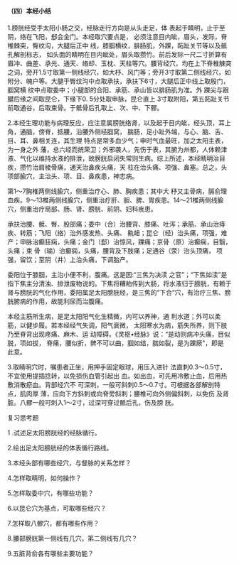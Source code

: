 #### （四）本经小结

1.膀胱经受手太阳小肠之交，经脉走行方向是从头走足，体 表起于睛明，止于至阴，络在飞阳，郄会金门。本经取穴要点是， 必须注意目内眦，眉头，发际，脊椎棘突，臀纹沟，大腿后正中 线，膝腘横纹，腓肠肌，外踝，跖趾关节等以及骶孔解剖标志， 如头面的睛明在目内眦处，眉头取攒竹。前后发际一尺二寸折算有眉冲、曲差、承光、通天、络却、玉枕、天柱等穴。腰背经穴，均在上下脊椎觫突之词，旁开1.5寸取第一侧线经穴，如大杼、风门等；旁开3寸取第二侧线经穴，如附分、魄户等。大腿于臀纹沟中点取承扶，承扶下6寸，大腿后正中线上取殷门，腘窝横 纹中点取委中；小腿部的合阳、承筋、承山皆以腓肠肌为准。外 踝尖与跟腱后缘之间取昆仑，下缘下0. 5分处取申脉，昆仑直上 3寸取附阳，第五跖趾关节前取通谷，后取束骨。于骶骨后孔取上、次、中、下髎。

2.本经生理功能与病理反应，应注意属膀胱络肾，以及起于目内眦，经头顶，耳上角，通脑，傍脊，抵腰，沿腰外侧经腘窝， 腨肠，足小趾外端，与心、脑、舌、目、耳、鼻相关连，其生理 特点是常多血少气；申时气血最旺，加之太阳主表，为一身之外 藩，总六经而统荣卫；外邪袭人，先伤于表，其腑为州都，人体赖津液、气化以维持水液的排泄，故膀胱启闭失常则生病。综上所述，本经睛明治目疾，攒竹治肩棱骨痛，通天治鼻疾头痛，天 柱在治头痛、项强、鼻塞。总之，头项部腧穴，主治头、项、目、鼻疾患，神志病。

第1〜7胸椎两侧线腧穴，侧重治疗心、肺、胸疾患；其中大 杼又主骨病，膈俞理血疾。9〜13椎两侧线腧穴，侧重治疗肝、胆、脾、胃疾患。14〜21椎两侧线腧穴，侧重治疗局部、肠、肾、膀胱、前阴、妇科疾患。

  承扶治腰、骶、臀、股部痛；委中（合）治腰背、膝痛、吐泻；承筋、承山治痔疾、转筋；飞阳（络）治外感发热、头痛、 鼽衄；昆仑（经）治头痛，项强，难产；申脉治癫狂痫，头痛；金门（郄）治惊风，踝痛；京骨（原）治癫痫，目翳，头痛；束 骨（输）治癫痫，头痛，腰背及下肢痛；足通谷（荥）治头顶痛， 项强，留饮；至阴（井）上治头痛，下调胎产。

委阳位于膝腘，主治小便不利，腹痛。这是因:“三焦为决渎 之官”；“下焦如渎”是指下焦主分清浊、排泄废物说的。下焦将糟粕传到大肠，将水液归于膀胱，有赖于肾与膀胱的气化作用，委阳属足太阳膀胱经，是三焦的“下合”穴，有治疗三焦、膀胱腑病的作用，故能利尿而治腹痛。

本经主筋所生病，是足太阳阳气化生精微，内可以养神，通 利水道；外可以柔筋，以健步履。若本经经气失调，阳气衰微， 太阳寒水为病，筋失所养，则下肢乃至脊背出现疼痛、麻木、运 动障碍。《灵枢•经脉》说：“是动则病冲头痛，目似脱，项如拔， 脊痛，腰似折，髀不可以曲，腘如结，腨如裂，是为踝厥"，即是 此意。

3.取睛明穴时，嘱患者正坐，用押手固定眼球，用压入进针 法直刺0.3〜0.5寸，不宜使用提插捻转，以免损伤血管引起出 血。如出血，可先用冷敷止血，后用热敷消散瘀血。背部经穴不 可深刺，一般可斜刺0.5〜0.7寸。可根据各部解剖特点，肌肉厚 薄，应向下方斜刺或向脊旁斜刺；腰椎可向外侧偏斜刺，以免伤 及肾脏。八髎一般可刺入1〜2寸，过深可穿过骶后孔，伤及膀 胱。

复习思考题

1 .试述足太阳膀胱经的经脉循行。

2.绘出足太阳膀胱经的体表循行路线。

3.本经头部有哪些经穴，与督脉的关系怎样？

4.怎样取睛明，如何操作？

5.怎样取委中穴，有哪些功能？

6.以昆仑穴为基点，可取哪些经穴？

7.怎样取八髎穴，都有哪些作用？

8.腰部膀胱第一侧线有几穴，笫二侧线有几穴？

9.五脏背俞各有哪些主要功能？